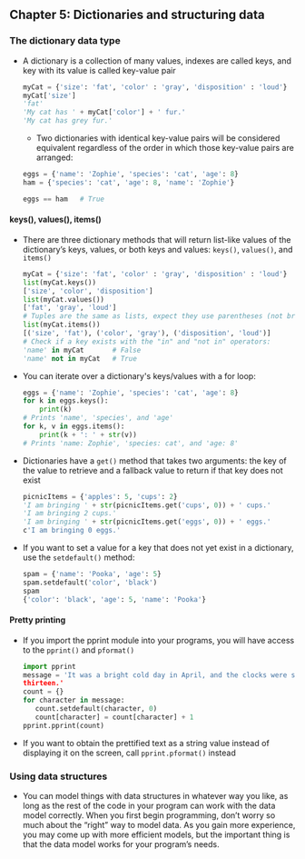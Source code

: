 ## Chapter 5: Dictionaries and structuring data

### The dictionary data type

- A dictionary is a collection of many values, indexes are called keys, and key with its value is called key-value pair

  ```python
  myCat = {'size': 'fat', 'color' : 'gray', 'disposition' : 'loud'}
  myCat['size']
  'fat'
  'My cat has ' + myCat['color'] + ' fur.'
  'My cat has grey fur.'
  ```

  - Two dictionaries with identical key-value pairs will be considered equivalent regardless of the order in which those key-value pairs are arranged:

  ```python
  eggs = {'name': 'Zophie', 'species': 'cat', 'age': 8}
  ham = {'species': 'cat', 'age': 8, 'name': 'Zophie'}

  eggs == ham   # True
  ```

#### keys(), values(), items()

- There are three dictionary methods that will return list-like values of the dictionary’s keys, values, or both keys and values: `keys()`, `values()`, and `items()`

  ```python
  myCat = {'size': 'fat', 'color' : 'gray', 'disposition' : 'loud'}
  list(myCat.keys())
  ['size', 'color', 'disposition']
  list(myCat.values())
  ['fat', 'gray', 'loud']
  # Tuples are the same as lists, expect they use parentheses (not brackets)
  list(myCat.items())
  [('size', 'fat'), ('color', 'gray'), ('disposition', 'loud')]
  # Check if a key exists with the "in" and "not in" operators:
  'name' in myCat       # False
  'name' not in myCat   # True
  ```

- You can iterate over a dictionary's keys/values with a for loop:

  ```python
  eggs = {'name': 'Zophie', 'species': 'cat', 'age': 8}
  for k in eggs.keys():
      print(k)
  # Prints 'name', 'species', and 'age'
  for k, v in eggs.items():
      print(k + ': ' + str(v))
  # Prints 'name: Zophie', 'species: cat', and 'age: 8'
  ```

- Dictionaries have a `get()` method that takes two arguments: the key of the value to retrieve and a fallback value to return if that key does not exist

  ```python
  picnicItems = {'apples': 5, 'cups': 2}
  'I am bringing ' + str(picnicItems.get('cups', 0)) + ' cups.'
  'I am bringing 2 cups.'
  'I am bringing ' + str(picnicItems.get('eggs', 0)) + ' eggs.'
  c'I am bringing 0 eggs.'
  ```

- If you want to set a value for a key that does not yet exist in a dictionary, use the `setdefault()` method:

  ```python
  spam = {'name': 'Pooka', 'age': 5}
  spam.setdefault('color', 'black')
  spam
  {'color': 'black', 'age': 5, 'name': 'Pooka'}
  ```

#### Pretty printing

- If you import the pprint module into your programs, you will have access to the `pprint()` and `pformat()`

  ```python
  import pprint
  message = 'It was a bright cold day in April, and the clocks were striking
  thirteen.'
  count = {}
  for character in message:
     count.setdefault(character, 0)
     count[character] = count[character] + 1
  pprint.pprint(count)
  ```

- If you want to obtain the prettified text as a string value instead of displaying it on the screen, call `pprint.pformat()` instead

### Using data structures

- You can model things with data structures in whatever way you like, as long as the rest of the code in your program can work with the data model correctly. When you first begin programming, don’t worry so much about the “right” way to model data. As you gain more experience, you may come up with more efficient models, but the important thing is that the data model works for your program’s needs.
